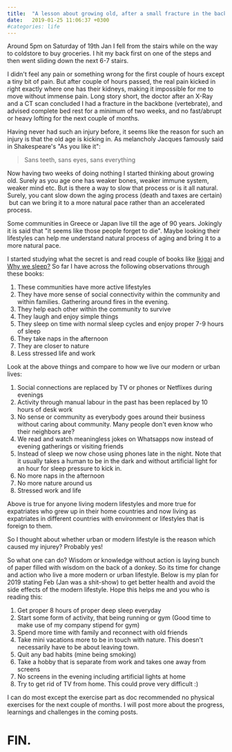 ```yaml
---
title:  "A lesson about growing old, after a small fracture in the back"
date:   2019-01-25 11:06:37 +0300
#categories: life
---
```


Around 5pm on Saturday of 19th Jan I fell from the stairs while on the way to
coldstore to buy groceries. I hit my back first on one of the steps and then
went sliding down the next 6-7 stairs. 

I didn't feel any pain or something wrong for the first couple of hours except a
tiny bit of pain. But after couple of hours passed, the real pain kicked in
right exactly where one has their kidneys, making it impossible for me to move
without immense pain. Long story short, the doctor after an X-Ray and a CT scan
concluded I had a fracture in the backbone (vertebrate), and advised complete
bed rest for a minimum of two weeks, and no fast/abrupt or heavy lofting for the
next couple of months.

Having never had such an injury before, it seems like the reason for such an
injury is that the old age is kicking in. As melancholy Jacques famously said in
Shakespeare's "As you like it":

> Sans teeth, sans eyes, sans everything 

Now having two weeks of doing nothing I
started thinking about growing old. Surely as you age one has weaker bones,
weaker immune system, weaker mind etc. But is there a way to slow that process
or is it all natural. Surely, you cant slow down the aging process (death and
taxes are certain)  but can we bring it to a more natural pace rather than an
accelerated process.

Some communities in Greece or Japan live till the age of 90 years. Jokingly it
is said that "it seems like those people forget to die". Maybe looking their
lifestyles can help me understand natural process of aging and bring it to a
more natural pace.

I started studying what the secret is and read couple of books like [Ikigai](https://www.amazon.com/Ikigai-Japanese-Secret-Long-Happy-ebook/dp/B01NAG34EH)
and [Why we sleep?](https://www.amazon.com/Why-We-Sleep-Unlocking-Dreams-ebook/dp/B06ZZ1YGJ5) So
far I have across the following observations through these books:

 1. These communities have more active lifestyles
 2. They have more sense of social connectivity within the community and within
    families. Gathering around fires in the evening.
 3. They help each other within the community to survive
 4. They laugh and enjoy simple things
 5. They sleep on time with normal sleep cycles and enjoy proper 7-9 hours of
    sleep
 6. They take naps in the afternoon
 7. They are closer to nature
 8. Less stressed life and work

Look at the above things and compare to how we live our modern or urban lives: 

 1. Social connections are replaced by TV or phones or Netflixes during evenings
 2. Activity through manual labour in the past has been replaced by 10 hours of
    desk work
 3. No sense or community as everybody goes around their business without caring
    about community. Many people don't even know who their neighbors are?
 4. We read and watch meaningless jokes on Whatsapps now instead of evening
    gatherings or visiting friends
 5. Instead of sleep we now chose using phones late in the night. Note that it
    usually takes a human to be in the dark and without artificial light for an
    hour for sleep pressure to kick in.
 6. No more naps in the afternoon
 7. No more nature around us
 8. Stressed work and life

Above is true for anyone living modern lifestyles and more true for expatriates
who grew up in their home countries and now living as expatriates in different
countries with environment or lifestyles that is foreign to them.

So I thought about whether urban or modern lifestyle is the reason which caused
my injurey? Probably yes!  

So what one can do? Wisdom or knowledge without action is laying bunch of paper
filled with wisdom on the back of a donkey. So its time for change and action
who live a more modern or urban lifestyle. Below is my plan for 2019 stating Feb
(Jan was a shit-show) to get better health and avoid the side effects of the
modern lifestyle. Hope this helps me and you who is reading this:

 1. Get proper 8 hours of proper deep sleep everyday
 2. Start some form of activity, that being running or gym (Good time to make
    use of my company stipend for gym)
 3. Spend more time with family and reconnect with old friends
 4. Take mini vacations more to be in touch with nature. This doesn't
    necessarily have to be about leaving town.
 5. Quit any bad habits (mine being smoking)
 6. Take a hobby that is separate from work and takes one away from screens
 7. No screens in the evening including artificial lights at home
 8. Try to get rid of TV from home. This could prove very difficult :)

I can do most except the exercise part as doc recommended no physical exercises
for the next couple of months. I will post more about the progress, learnings
and challenges in the coming posts.

# FIN.